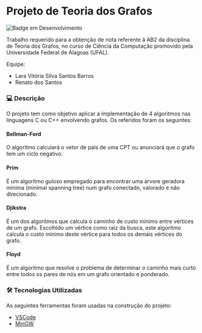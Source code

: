 # Projeto de Teoria dos Grafos

![Badge em Desenvolvimento](https://img.shields.io/badge/STATUS-CONCLUÍDO-blue)

Trabalho requerido para a obtenção de nota referente à AB2 da disciplina de Teoria dos Grafos, no curso de Ciência da Computação promovido pela Universidade Federal de Alagoas (UFAL).

Equipe: 
- Lara Vitória Silva Santos Barros
- Renato dos  Santos

### 💻 Descrição

O projeto tem como objetivo aplicar a implementação de 4 algoritmos nas linguagens C ou C++ envolvendo grafos. Os referidos foram os seguintes:

#### Bellman-Ford
O algoritmo calculará o vetor de pais de uma CPT ou anunciará que o grafo tem um ciclo negativo.
#### Prim
É um algoritmo guloso empregado para encontrar uma árvore geradora mínima (minimal spanning tree) num grafo conectado, valorado e não direcionado.
#### Djikstra
 É um dos algoritmos que calcula o caminho de custo mínimo entre vértices de um grafo. Escolhido um vértice como raiz da busca, este algoritmo calcula o custo mínimo deste vértice para todos os demais vértices do grafo.
#### Floyd
É um algoritmo que resolve o problema de determinar o caminho mais curto entre todos os pares de nós em um grafo orientado e ponderado.

### 🛠 Tecnologias Utilizadas

As seguintes ferramentas foram usadas na construção do projeto:

- [VSCode](https://code.visualstudio.com/)
- [MinGW](https://osdn.net/projects/mingw/)
